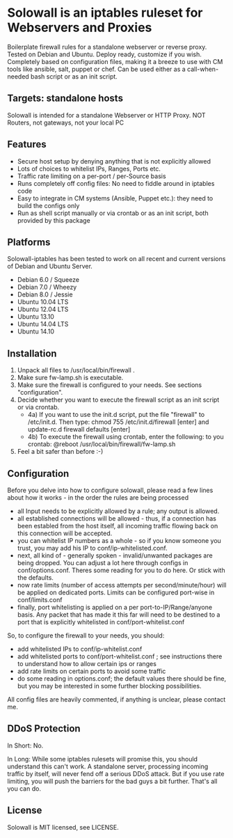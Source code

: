 # Solowall is an iptables ruleset for Webservers and Proxies
Boilerplate firewall rules for a standalone webserver or reverse proxy. Tested on Debian and Ubuntu. Deploy ready, customize if you wish. Completely based on configuration files, making it a breeze to use with CM tools like ansible, salt, puppet or chef. Can be used either as a call-when-needed bash script or as an init script. 

## Targets: standalone hosts
Solowall is intended for a standalone Webserver or HTTP Proxy. NOT Routers, not gateways, not your local PC

## Features
* Secure host setup by denying anything that is not explicitly allowed
* Lots of choices to whitelist IPs, Ranges, Ports etc.
* Traffic rate limiting on a per-port / per-Source basis
* Runs completely off config files: No need to fiddle around in iptables code
* Easy to integrate in CM systems (Ansible, Puppet etc.): they need to build the configs only
* Run as shell script manually or via crontab or as an init script, both provided by this package

## Platforms
Solowall-iptables has been tested to work on all recent and current versions of Debian and Ubuntu Server.
* Debian 6.0 / Squeeze
* Debian 7.0 / Wheezy
* Debian 8.0 / Jessie
* Ubuntu 10.04 LTS 
* Ubuntu 12.04 LTS 
* Ubuntu 13.10 
* Ubuntu 14.04 LTS 
* Ubuntu 14.10

## Installation
1. Unpack all files to /usr/local/bin/firewall . 
2. Make sure fw-lamp.sh is executable.
3. Make sure the firewall is configured to your needs. See sections "configuration".
4. Decide whether you want to execute the firewall script as an init script or via crontab. 
	* 4a) If you want to use the init.d script, put the file "firewall" to /etc/init.d. Then type: chmod 755 /etc/init.d/firewall [enter] and update-rc.d firewall defaults [enter]  
	* 4b) To execute the firewall using crontab, enter the following: to you crontab: @reboot /usr/local/bin/firewall/fw-lamp.sh
5. Feel a bit safer than before :-)


## Configuration
Before you delve into how to configure solowall, please read a few lines about how it works - in the order the rules are being processed
* all Input needs to be explicitly allowed by a rule; any output is allowed.
* all established connections will be allowed - thus, if a connection has been establed from the host itself, all incoming traffic flowing back on this connection will be accepted.
* you can whitelist IP numbers as a whole - so if you know someone you trust, you may add his IP to conf/ip-whitelisted.conf.
* next, all kind of - generally spoken - invalid/unwanted packages are being dropped. You can adjust a lot here through configs in conf/options.conf. Theres some reading for you to do here. Or stick with the defaults.
* now rate limits (number of access attempts per second/minute/hour) will be applied on dedicated ports. Limits can be configured port-wise in conf/limits.conf
* finally, port whitelisting is applied on a per port-to-IP/Range/anyone basis. Any packet that has made it this far will need to be destined to a port that is explicitly whitelisted in conf/port-whitelist.conf

So, to configure the firewall to your needs, you should:
- add whitelisted IPs to conf/ip-whitelist.conf 
- add whitelisted ports to conf/port-whitelist.conf ; see instructions there to understand how to allow certain ips or ranges
- add rate limits on certain ports to avoid some traffic
- do some reading in options.conf; the default values there should be fine, but you may be interested in some further blocking possibilities.

All config files are heavily commented, if anything is unclear, please contact me.

## DDoS Protection
In Short: No.

In Long: While some iptables rulesets will promise this, you should understand this can't work. A standalone server, processing incoming traffic by itself, will never fend off a serious DDoS attack.
But if you use rate limiting, you will push the barriers for the bad guys a bit further. That's all you can do.

## License
Solowall is MIT licensed, see LICENSE.